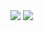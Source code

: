 <img src="https://raw.githubusercontent.com/gmr458/cold.nvim/refs/heads/master/screenshot_dark.png" />
<img src="https://raw.githubusercontent.com/gmr458/cold.nvim/refs/heads/master/screenshot_light.png" />